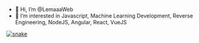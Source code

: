 - 👋 Hi, I’m @LemaaaWeb
- 👀 I’m interested in Javascript, Machine Learning Development, Reverse Engineering, NodeJS, Angular, React, VueJS

<a href="https://discord.com/users/242233306488373249" target="_blank"><img src="https://svgur.com/i/jN4.svg" alt="snake"></a>
